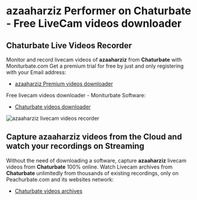 # azaaharziz Performer on Chaturbate - Free LiveCam videos downloader

## Chaturbate Live Videos Recorder

Monitor and record livecam videos of **azaaharziz** from **Chaturbate** with Moniturbate.com
Get a premium trial for free by just and only registering with your Email address:
* [azaaharziz Premium videos downloader](https://moniturbate.com/request-demo-licence-key.html)

Free livecam videos downloader - Moniturbate Software:
* [Chaturbate videos downloader](https://moniturbate.com/moniturbate-download-software.html)

![azaaharziz livecam videos recorder](https://peachurnet.com/templates/moniturbate-software.png)


## Capture azaaharziz videos from the Cloud and watch your recordings on Streaming

Without the need of downloading a software, capture **azaaharziz** livecam videos from **Chaturbate** 100% online.
Watch Livecam archives from **Chaturbate** unlimitedly from thousands of existing recordings, only on Peachurbate.com and its websites network:
* [Chaturbate videos archives](https://peachurnet.com/)